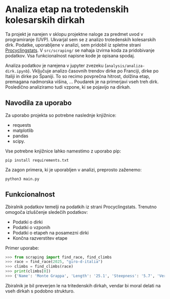 # Analiza etap na trotedenskih kolesarskih dirkah
 Ta projekt je narejen v sklopu projektne naloge za predmet uvod v programiranje (UVP). Ukvarjal sem se z analizo trotedenskih kolesarskih dirk. Podatke, uporabljene v analizi, sem pridobil iz spletne strani [Procyclingstats](https://www.procyclingstats.com/index.php). V ``src/scraping/`` se nahaja izvirna koda za pridobivanje podatkov. Vsa funkcionalnost napisne kode je opisana spodaj.

 Analiza podatkov je narejena v jupyter zvezeku (``analysis/analiza-dirk.ipynb``). Vključuje analizo časovnih trendov dirke po Franciji, dirke po Italiji in dirke po Španiji. To so recimo povprečna hitrost, dolžina etap, premagana nadmorska višina, ... Poudarek je na primerjavi vseh treh dirk. Posledično analiziramo tudi vzpone, ki se pojavijo na dirkah.


## Navodila za uporabo

Za uporabo projekta so potrebne naslednje knjižnice:

- requests
- matplotlib
- pandas
- scipy.

Vse potrebne knjižnice lahko namestimo z uporabo pip:

```unix
pip install requirements.txt
 ```

Za zagon primera, ki je uporabljen v analizi, preprosto zaženemo:

```unix
python3 main.py
 ```

## Funkcionalnost

Zbiralnik podatkov temelji na podatkih iz strani Procyclingstats. Trenutno omogoča izluščenje sledečih podatkov:

- Podatki o dirki
- Podatki o vzponih
- Podatki o etapeh na posamezni dirki
- Končna razverstitev etape

Primer uporabe:
```python
>>> from scraping import find_race, find_climbs
>>> race = find_race(2025, "giro-d-italia")
>>> climbs = find_climbs(race)
>>> print(climbs[0])
>>> {'Name': 'Monte Grappa', 'Length': '25.1', 'Steepness': '5.7', 'Vertical': '1605'}
 ```

Zbiralnik je bil preverjen le na tritedenskih dirkah, vendar bi moral delati na vseh dirkah s podobno strukturo.